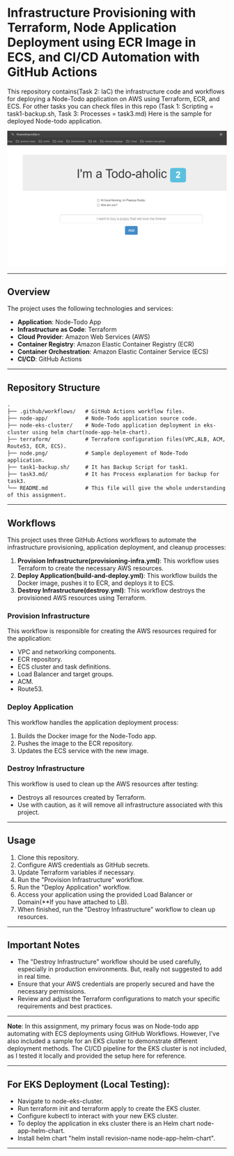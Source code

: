# Infrastructure Provisioning with Terraform, Node Application Deployment using ECR Image in ECS, and CI/CD Automation with GitHub Actions


This repository contains(Task 2: IaC) the infrastructure code and workflows for deploying a Node-Todo application on AWS using Terraform, ECR, and ECS. For other tasks you can check files in this repo (Task 1: Scripting = task1-backup.sh, Task 3: Processes = task3.md) Here is the sample for deployed Node-todo application.

![Alt text](node.png)

---

## Overview

The project uses the following technologies and services:

- **Application**: Node-Todo App
- **Infrastructure as Code**: Terraform
- **Cloud Provider**: Amazon Web Services (AWS)
- **Container Registry**: Amazon Elastic Container Registry (ECR)
- **Container Orchestration**: Amazon Elastic Container Service (ECS)
- **CI/CD**: GitHub Actions

---

## Repository Structure

```
.
├── .github/workflows/   # GitHub Actions workflow files.
├── node-app/            # Node-Todo application source code.
├── node-eks-cluster/    # Node-Todo application deployment in eks-cluster using helm chart(node-app-helm-chart).
├── terraform/           # Terraform configuration files(VPC,ALB, ACM, Route53, ECR, ECS).
├── node.png/            # Sample deployement of Node-Todo application.
├── task1-backup.sh/     # It has Backup Script for task1.
├── task3.md/            # It has Process explanation for backup for task3.
└── README.md            # This file will give the whole understanding of this assignment.
```
---
## Workflows

This project uses three GitHub Actions workflows to automate the infrastructure provisioning, application deployment, and cleanup processes:

1. **Provision Infrastructure(provisioning-infra.yml)**: This workflow uses Terraform to create the necessary AWS resources.
2. **Deploy Application(build-and-deploy.yml)**: This workflow builds the Docker image, pushes it to ECR, and deploys it to ECS.
3. **Destroy Infrastructure(destroy.yml)**: This workflow destroys the provisioned AWS resources using Terraform.

### Provision Infrastructure

This workflow is responsible for creating the AWS resources required for the application:

- VPC and networking components.
- ECR repository.
- ECS cluster and task definitions.
- Load Balancer and target groups.
- ACM.
- Route53.

### Deploy Application

This workflow handles the application deployment process:

1. Builds the Docker image for the Node-Todo app.
2. Pushes the image to the ECR repository.
3. Updates the ECS service with the new image.

### Destroy Infrastructure

This workflow is used to clean up the AWS resources after testing:

- Destroys all resources created by Terraform.
- Use with caution, as it will remove all infrastructure associated with this project.

---

## Usage

1. Clone this repository.
2. Configure AWS credentials as GitHub secrets.
3. Update Terraform variables if necessary.
4. Run the "Provision Infrastructure" workflow.
5. Run the "Deploy Application" workflow.
6. Access your application using the provided Load Balancer or Domain(**If you have attached to LB).
7. When finished, run the "Destroy Infrastructure" workflow to clean up resources.

---

## Important Notes

- The "Destroy Infrastructure" workflow should be used carefully, especially in production environments. But, really not suggested to add in real time.
- Ensure that your AWS credentials are properly secured and have the necessary permissions.
- Review and adjust the Terraform configurations to match your specific requirements and best practices.

---

**Note**: In this assignment, my primary focus was on Node-todo app automating with ECS deployments using GitHub Workflows. However, I've also included a sample for an EKS cluster to demonstrate different deployment methods. The CI/CD pipeline for the EKS cluster is not included, as I tested it locally and provided the setup here for reference.

---

## For EKS Deployment (Local Testing):

- Navigate to node-eks-cluster.
- Run terraform init and terraform apply to create the EKS cluster.
- Configure kubectl to interact with your new EKS cluster.
- To deploy the application in eks cluster there is an Helm chart node-app-helm-chart.
- Install helm chart "helm install revision-name node-app-helm-chart".

---